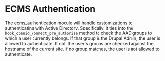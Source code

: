 # ECMS Authentication

The ecms_authentication module will handle customizations to 
authenticating with Active Directory. Specifically, it ties into the
`hook_openid_connect_pre_authorize` method to check the AAD groups to which a
user currently belongs. If that group is the Drupal Admin, the user is
allowed to authenticate. If not, the user's groups are checked against the 
hostname of the current site. If no group matches, the user is not allowed
to authenticate.
